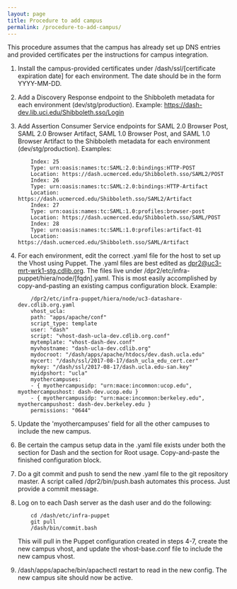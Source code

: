 ```yaml
---
layout: page
title: Procedure to add campus
permalink: /procedure-to-add-campus/
---
```


This procedure assumes that the campus has already set up DNS entries and provided certificates per the instructions for campus integration.

1. Install the campus-provided certificates under /dash/ssl/[certificate expiration date] for each environment. The date should be in the form YYYY-MM-DD.

2. Add a Discovery Response endpoint to the Shibboleth metadata for each environment (dev/stg/production). Example: https://dash-dev.lib.uci.edu/Shibboleth.sso/Login

3. Add Assertion Consumer Service endpoints for SAML 2.0 Browser Post, SAML 2.0 Browser Artifact, SAML 1.0 Browser Post, and SAML 1.0 Browser Artifact to the Shibboleth metadata for each environment (dev/stg/production). Examples:
    ````
        Index: 25
        Type: urn:oasis:names:tc:SAML:2.0:bindings:HTTP-POST
        Location: https://dash.ucmerced.edu/Shibboleth.sso/SAML2/POST
        Index: 26
        Type: urn:oasis:names:tc:SAML:2.0:bindings:HTTP-Artifact
        Location: https://dash.ucmerced.edu/Shibboleth.sso/SAML2/Artifact
        Index: 27
        Type: urn:oasis:names:tc:SAML:1.0:profiles:browser-post
        Location: https://dash.ucmerced.edu/Shibboleth.sso/SAML/POST
        Index: 28
        Type: urn:oasis:names:tc:SAML:1.0:profiles:artifact-01
        Location: https://dash.ucmerced.edu/Shibboleth.sso/SAML/Artifact
    ````

4. For each environment, edit the correct .yaml file for the host to set up the Vhost using Puppet. The .yaml files are best edited as dpr2@uc3-mrt-wrk1-stg.cdlib.org. The files live under /dpr2/etc/infra-puppet/hiera/node/[fqdn].yaml. This is most easily accomplished by copy-and-pasting an existing campus configuration block. Example:
    ````
        /dpr2/etc/infra-puppet/hiera/node/uc3-datashare-dev.cdlib.org.yaml
        vhost_ucla:
        path: "apps/apache/conf"
        script_type: template
        user: "dash"
        script: "vhost-dash-ucla-dev.cdlib.org.conf"
        mytemplate: "vhost-dash-dev.conf"
        myvhostname: "dash-ucla-dev.cdlib.org"
        mydocroot: "/dash/apps/apache/htdocs/dev.dash.ucla.edu"
        mycert: "/dash/ssl/2017-08-17/dash_ucla_edu_cert.cer"
        mykey: "/dash/ssl/2017-08-17/dash.ucla.edu-san.key"
        myidpshort: "ucla"
        myothercampuses:
        - { myothercampusidp: "urn:mace:incommon:ucop.edu", myothercampushost: dash-dev.ucop.edu }
        - { myothercampusidp: "urn:mace:incommon:berkeley.edu", myothercampushost: dash-dev.berkeley.edu }
        permissions: "0644"
    ````

5. Update the 'myothercampuses' field for all the other campuses to include the new campus.

6. Be certain the campus setup data in the .yaml file exists under both the section for Dash and the section for Root usage. Copy-and-paste the finished configuration block.

7. Do a git commit and push to send the new .yaml file to the git repository master. A script called /dpr2/bin/push.bash automates this process. Just provide a commit message.

8. Log on to each Dash server as the dash user and do the following:
    ````
        cd /dash/etc/infra-puppet
        git pull
        /dash/bin/commit.bash
    ````
    This will pull in the Puppet configuration created in steps 4-7, create the new campus vhost, and update the vhost-base.conf file to include the new campus vhost.

9. /dash/apps/apache/bin/apachectl restart to read in the new config. The new campus site should now be active.


